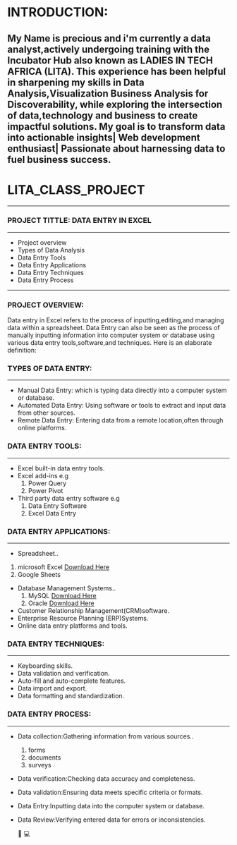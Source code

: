 # INTRODUCTION:
My Name is precious and i'm currently a data analyst,actively undergoing training with the Incubator Hub also known 
as LADIES IN TECH AFRICA (LITA). This experience has been helpful in sharpening my skills in Data Analysis,Visualization
Business Analysis for Discoverability, while exploring the intersection of data,technology and business to create impactful solutions.
My goal is to transform data into actionable insights| Web development enthusiast|
Passionate about harnessing data to fuel business success.
---
# LITA_CLASS_PROJECT
---
### PROJECT TITTLE: DATA ENTRY IN EXCEL
---
- Project overview
- Types of Data Analysis
- Data Entry Tools
- Data Entry Applications
- Data Entry Techniques
- Data Entry Process
---
### PROJECT OVERVIEW:

Data entry in Excel refers to the process of inputting,editing,and managing data within a spreadsheet.
Data Entry can also be seen as the process of manually inputting information into computer system or
database using various data entry tools,software,and techniques.
Here is an elaborate definition:

### TYPES OF DATA ENTRY:
---
- Manual Data Entry: which is typing data directly into a computer system or database.
- Automated Data Entry: Using software or tools to extract and input data from other sources. 
- Remote Data Entry: Entering data from a remote location,often through online platforms.
  
### DATA ENTRY TOOLS:
---
- Excel built-in data entry tools.
- Excel add-ins e.g
  1. Power Query
  2. Power Pivot
- Third party data entry software e.g
  1. Data Entry Software
  2. Excel Data Entry

### DATA ENTRY APPLICATIONS:
---
- Spreadsheet..
1. microsoft Excel [Download Here](https://www.microsoft.com)
2. Google Sheets
- Database Management Systems..
  1. MySQL [Download Here](https://www.mysql.com)
  2. Oracle [Download Here](https://www.oracle.com)
- Customer Relationship Management(CRM)software.
- Enterprise Resource Planning (ERP)Systems.
- Online data entry platforms and tools.

### DATA ENTRY TECHNIQUES:
---
- Keyboarding skills.
- Data validation and verification.
- Auto-fill and auto-complete features.
- Data import and export.
- Data formatting and standardization.

### DATA ENTRY PROCESS:
---
- Data collection:Gathering information from various sources..
  1. forms
  2. documents
  3. surveys
- Data verification:Checking data accuracy and completeness.
- Data validation:Ensuring data meets specific criteria or formats.
- Data Entry:Inputting data into the computer system or database.
- Data Review:Verifying entered data for errors or inconsistencies.

  🥇
  💻
  

  

  

  



